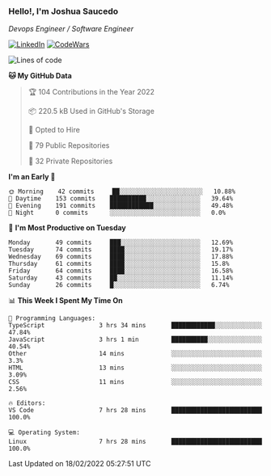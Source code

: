 ### Hello!, I'm Joshua Saucedo
*Devops Engineer / Software Engineer*  

[![LinkedIn](https://img.shields.io/badge/LinkedIn-0073b1?logo=linkedin&style=flat-square&logoColor=white)](https://www.linkedin.com/in/joshua-nathanael-saucedo-uriarte-bb0336169/)
[![CodeWars](https://www.codewars.com/users/joshuansu0897/badges/micro)](https://www.codewars.com/users/joshuansu0897)

<!--START_SECTION:waka-->
![Lines of code](https://img.shields.io/badge/From%20Hello%20World%20I%27ve%20Written-2%20Million%20lines%20of%20code-blue)

**🐱 My GitHub Data** 

> 🏆 104 Contributions in the Year 2022
 > 
> 📦 220.5 kB Used in GitHub's Storage 
 > 
> 💼 Opted to Hire
 > 
> 📜 79 Public Repositories 
 > 
> 🔑 32 Private Repositories  
 > 
**I'm an Early 🐤** 

```text
🌞 Morning    42 commits     ██░░░░░░░░░░░░░░░░░░░░░░░   10.88% 
🌆 Daytime    153 commits    ██████████░░░░░░░░░░░░░░░   39.64% 
🌃 Evening    191 commits    ████████████░░░░░░░░░░░░░   49.48% 
🌙 Night      0 commits      ░░░░░░░░░░░░░░░░░░░░░░░░░   0.0%

```
📅 **I'm Most Productive on Tuesday** 

```text
Monday       49 commits     ███░░░░░░░░░░░░░░░░░░░░░░   12.69% 
Tuesday      74 commits     ████░░░░░░░░░░░░░░░░░░░░░   19.17% 
Wednesday    69 commits     ████░░░░░░░░░░░░░░░░░░░░░   17.88% 
Thursday     61 commits     ████░░░░░░░░░░░░░░░░░░░░░   15.8% 
Friday       64 commits     ████░░░░░░░░░░░░░░░░░░░░░   16.58% 
Saturday     43 commits     ██░░░░░░░░░░░░░░░░░░░░░░░   11.14% 
Sunday       26 commits     █░░░░░░░░░░░░░░░░░░░░░░░░   6.74%

```


📊 **This Week I Spent My Time On** 

```text
💬 Programming Languages: 
TypeScript               3 hrs 34 mins       ████████████░░░░░░░░░░░░░   47.84% 
JavaScript               3 hrs 1 min         ██████████░░░░░░░░░░░░░░░   40.54% 
Other                    14 mins             ░░░░░░░░░░░░░░░░░░░░░░░░░   3.3% 
HTML                     13 mins             ░░░░░░░░░░░░░░░░░░░░░░░░░   3.09% 
CSS                      11 mins             ░░░░░░░░░░░░░░░░░░░░░░░░░   2.56%

🔥 Editors: 
VS Code                  7 hrs 28 mins       █████████████████████████   100.0%

💻 Operating System: 
Linux                    7 hrs 28 mins       █████████████████████████   100.0%

```


 Last Updated on 18/02/2022 05:27:51 UTC
<!--END_SECTION:waka-->
